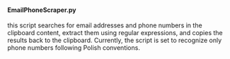 #### EmailPhoneScraper.py 
this script searches for email addresses and phone numbers in the clipboard content,
extract them using regular expressions, and copies the results back to the clipboard.
Currently, the script is set to recognize only phone numbers following Polish conventions.
